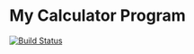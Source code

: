 # My Calculator Program  
[![Build Status](https://app.travis-ci.com/ShivaModugu/calc_example.svg?branch=main)](https://app.travis-ci.com/ShivaModugu/calc_example)

